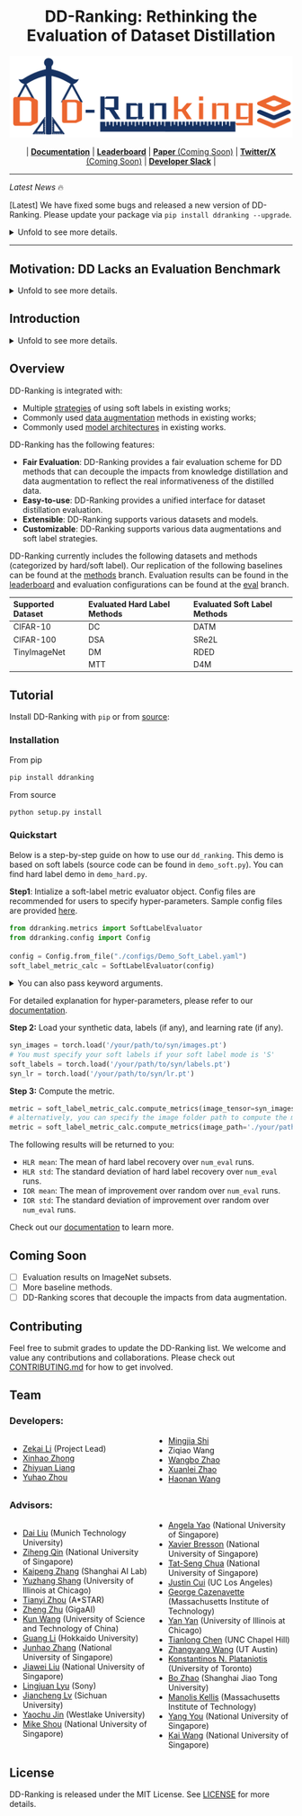 # <center>DD-Ranking: Rethinking the Evaluation of Dataset Distillation</center>

<p align="center">
  <picture>
  <!-- Dark theme logo -->
    <source media="(prefers-color-scheme: dark)" srcset="static/logo.png">
    <!-- Light theme logo -->
    <img alt="DD-Ranking" src="static/logo.png"%>
  </picture>
</p>

<!-- <h3 align="center">
Fair and benchmark for dataset distillation.
</h3> -->
<p align="center">
| <a href="https://nus-hpc-ai-lab.github.io/DD-Ranking/"><b>Documentation</b></a> | <a href="https://huggingface.co/spaces/Soptq/DD-Ranking"><b>Leaderboard</b></a> | <a href=""><b>Paper </b> (Coming Soon)</a> | <a href=""><b>Twitter/X</b> (Coming Soon)</a> | <a href="https://join.slack.com/t/dd-ranking/shared_invite/zt-2xlcuq1mf-hmVcfrtqrIB3qXRjwgB03A"><b>Developer Slack</b></a> |
</p>


---

*Latest News* 🔥

[Latest] We have fixed some bugs and released a new version of DD-Ranking. Please update your package via `pip install ddranking --upgrade`.

<details>
<summary>Unfold to see more details.</summary>
<br>

- [2025/01] We have fixed some bugs and released a new version of DD-Ranking. Please update your package via `pip install ddranking --upgrade`.

- [2025/01] Our PyPI package is officially released! Users can now install DD-Ranking via `pip install ddranking`.

- [2024/12] We officially released DD-Ranking! DD-Ranking provides us a new benchmark decoupling the impacts from knowledge distillation and data augmentation.
</details>

---

## Motivation: DD Lacks an Evaluation Benchmark

<details>
<summary>Unfold to see more details.</summary>
<br>
Dataset Distillation (DD) aims to condense a large dataset into a much smaller one, which allows a model to achieve comparable performance after training on it. DD has gained extensive attention since it was proposed. With some foundational methods such as DC, DM, and MTT, various works have further pushed this area to a new standard with their novel designs.

![history](./static/history.png)

Notebaly, more and more methods are transitting from "hard label" to "soft label" in dataset distillation, especially during evaluation. **Hard labels** are categorical, having the same format of the real dataset. **Soft labels** are outputs of a pre-trained teacher model. 
Recently, Deng et al., pointed out that "a label is worth a thousand images". They showed analytically that soft labels are exetremely useful for accuracy improvement. 

However, since the essence of soft labels is **knowledge distillation**, we find that when applying the same evaluation method to randomly selected data, the test accuracy also improves significantly (see the figure above).

This makes us wonder: **Can the test accuracy of the model trained on distilled data reflect the real informativeness of the distilled data?**

Additionally, we have discoverd unfairness of using only test accuracy to demonstrate one's performance from the following three aspects:
1. Results of using hard and soft labels are not directly comparable since soft labels introduce teacher knowledge.
2. Strategies of using soft labels are diverse. For instance, different objective functions are used during evaluation, such as soft Cross-Entropy and Kullback–Leibler divergence. Also, one image may be mapped to one or multiple soft labels.
3. Different data augmentations are used during evaluation.

Motivated by this, we propose DD-Ranking, a new benchmark for DD evaluation. DD-Ranking provides a fair evaluation scheme for DD methods that can decouple the impacts from knowledge distillation and data augmentation to reflect the real informativeness of the distilled data.

</details>

## Introduction

<details>
<summary>Unfold to see more details.</summary>
<br>
DD-Ranking (DD, *i.e.*, Dataset Distillation) is an integrated and easy-to-use benchmark for dataset distillation. It aims to provide a fair evaluation scheme for DD methods that can decouple the impacts from knowledge distillation and data augmentation to reflect the real informativeness of the distilled data.

<!-- Hard label is tested -->
<!-- Keep the same compression ratio, comparing with random selection -->
### Benchmark

Revisit the original goal of dataset distillation: 
> The idea is to synthesize a small number of data points that do not need to come from the correct data distribution, but will, when given to the learning algorithm as training data, approximate the model trained on the original data. (Wang et al., 2020)
>

The evaluation method for DD-Ranking is grounded in the essence of dataset distillation, aiming to better reflect the informativeness of the synthesized data by assessing the following two aspects:  
1. The degree to which the real dataset is recovered under hard labels (hard label recovery): $\text{HLR}=\text{Acc.}{\text{real-hard}}-\text{Acc.}{\text{syn-hard}}$.  

2. The improvement over random selection when using personalized evaluation methods (improvement over random): $\text{IOR}=\text{Acc.}{\text{syn-any}}-\text{Acc.}{\text{rdm-any}}$.
$\text{Acc.}$ is the accuracy of models trained on different samples. Samples' marks are as follows:
- $\text{real-hard}$: Real dataset with hard labels;
- $\text{syn-hard}$: Synthetic dataset with hard labels;
- $\text{syn-any}$: Synthetic dataset with personalized evaluation methods (hard or soft labels);
- $\text{rdm-any}$: Randomly selected dataset (under the same compression ratio) with the same personalized evaluation methods.

DD-Ranking uses a weight sum of $\text{IOR}$ and $-\text{HLR}$ to rank different methods:
$\alpha = w\text{IOR}-(1-w)\text{HLR}, \quad w \in [0, 1]$

Formally, the **DD-Ranking Score (DDRS)** is defined as:
$(e^{\alpha}-e^{-1}) / (e - e^{-1})$

By default, we set $w = 0.5$ on the leaderboard, meaning that both $\text{IOR}$ and $\text{HLR}$ are equally important. Users can adjust the weights to emphasize one aspect on the leaderboard.

</details>

## Overview

DD-Ranking is integrated with:
- Multiple [strategies](https://github.com/NUS-HPC-AI-Lab/DD-Ranking/tree/main/dd_ranking/loss) of using soft labels in existing works;
- Commonly used [data augmentation](https://github.com/NUS-HPC-AI-Lab/DD-Ranking/tree/main/dd_ranking/aug) methods in existing works;
- Commonly used [model architectures](https://github.com/NUS-HPC-AI-Lab/DD-Ranking/blob/main/dd_ranking/utils/networks.py) in existing works.

DD-Ranking has the following features:
- **Fair Evaluation**: DD-Ranking provides a fair evaluation scheme for DD methods that can decouple the impacts from knowledge distillation and data augmentation to reflect the real informativeness of the distilled data.
- **Easy-to-use**: DD-Ranking provides a unified interface for dataset distillation evaluation.
- **Extensible**: DD-Ranking supports various datasets and models.
- **Customizable**: DD-Ranking supports various data augmentations and soft label strategies.

DD-Ranking currently includes the following datasets and methods (categorized by hard/soft label). Our replication of the following baselines can be found at the [methods](https://github.com/NUS-HPC-AI-Lab/DD-Ranking/tree/methods) branch. Evaluation results can be found in the [leaderboard](https://huggingface.co/spaces/Soptq/DD-Ranking) and evaluation configurations can be found at the [eval](https://github.com/NUS-HPC-AI-Lab/DD-Ranking/tree/eval) branch.

|Supported Dataset|Evaluated Hard Label Methods|Evaluated Soft Label Methods|
|:-|:-|:-|
|CIFAR-10|DC|DATM|
|CIFAR-100|DSA|SRe2L|
|TinyImageNet|DM|RDED|
||MTT|D4M|



## Tutorial

Install DD-Ranking with `pip` or from [source](https://github.com/NUS-HPC-AI-Lab/DD-Ranking/tree/main):

### Installation

From pip

```bash
pip install ddranking
```

From source

```bash
python setup.py install
```
### Quickstart

Below is a step-by-step guide on how to use our `dd_ranking`. This demo is based on soft labels (source code can be found in `demo_soft.py`). You can find hard label demo in `demo_hard.py`.

**Step1**: Intialize a soft-label metric evaluator object. Config files are recommended for users to specify hyper-parameters. Sample config files are provided [here](https://github.com/NUS-HPC-AI-Lab/DD-Ranking/tree/main/configs).

```python
from ddranking.metrics import SoftLabelEvaluator
from ddranking.config import Config

config = Config.from_file("./configs/Demo_Soft_Label.yaml")
soft_label_metric_calc = SoftLabelEvaluator(config)
```

<details>
<summary>You can also pass keyword arguments.</summary>

```python
device = "cuda"
method_name = "DATM"                    # Specify your method name
ipc = 10                                # Specify your IPC
dataset = "CIFAR10"                     # Specify your dataset name
syn_data_dir = "./data/CIFAR10/IPC10/"  # Specify your synthetic data path
real_data_dir = "./datasets"            # Specify your dataset path
model_name = "ConvNet-3"                # Specify your model name
teacher_dir = "./teacher_models"		# Specify your path to teacher model chcekpoints
im_size = (32, 32)                      # Specify your image size
dsa_params = {                          # Specify your data augmentation parameters
    "prob_flip": 0.5,
    "ratio_rotate": 15.0,
    "saturation": 2.0,
    "brightness": 1.0,
    "contrast": 0.5,
    "ratio_scale": 1.2,
    "ratio_crop_pad": 0.125,
    "ratio_cutout": 0.5
}
save_path = f"./results/{dataset}/{model_name}/IPC{ipc}/dm_hard_scores.csv"

""" We only list arguments that usually need specifying"""
soft_label_metric_calc = SoftLabelEvaluator(
    dataset=dataset,
    real_data_path=real_data_dir, 
    ipc=ipc,
    model_name=model_name,
    soft_label_criterion='sce',  # Use Soft Cross Entropy Loss
    soft_label_mode='S',         # Use one-to-one image to soft label mapping
    data_aug_func='dsa',         # Use DSA data augmentation
    aug_params=dsa_params,       # Specify dsa parameters
    im_size=im_size,
    stu_use_torchvision=False,
    tea_use_torchvision=False,
    teacher_dir='./teacher_models',
    device=device,
    save_path=save_path
)
```
</details>

For detailed explanation for hyper-parameters, please refer to our <a href="">documentation</a>.

**Step 2:** Load your synthetic data, labels (if any), and learning rate (if any).

```python
syn_images = torch.load('/your/path/to/syn/images.pt')
# You must specify your soft labels if your soft label mode is 'S'
soft_labels = torch.load('/your/path/to/syn/labels.pt')
syn_lr = torch.load('/your/path/to/syn/lr.pt')
```

**Step 3:** Compute the metric.

```python
metric = soft_label_metric_calc.compute_metrics(image_tensor=syn_images, soft_labels=soft_labels, syn_lr=syn_lr)
# alternatively, you can specify the image folder path to compute the metric
metric = soft_label_metric_calc.compute_metrics(image_path='./your/path/to/syn/images', soft_labels=soft_labels, syn_lr=syn_lr)
```

The following results will be returned to you:
- `HLR mean`: The mean of hard label recovery over `num_eval` runs.
- `HLR std`: The standard deviation of hard label recovery over `num_eval` runs.
- `IOR mean`: The mean of improvement over random over `num_eval` runs.
- `IOR std`: The standard deviation of improvement over random over `num_eval` runs.

Check out our <span style="color: #ff0000;">[documentation](https://nus-hpc-ai-lab.github.io/DD-Ranking/)</span> to learn more.

## Coming Soon

- [ ] Evaluation results on ImageNet subsets.
- [ ] More baseline methods.
- [ ] DD-Ranking scores that decouple the impacts from data augmentation.

## Contributing

<!-- Only PR for the 1st version of DD-Ranking -->
Feel free to submit grades to update the DD-Ranking list. We welcome and value any contributions and collaborations.
Please check out [CONTRIBUTING.md](./CONTRIBUTING.md) for how to get involved.


## Team

### Developers:

<div style="column-count: 2;">

- [Zekai Li](https://lizekai-richard.github.io/) (Project Lead)
- [Xinhao Zhong](https://ndhg1213.github.io/)
- [Zhiyuan Liang](https://jerryliang24.github.io/)
- [Yuhao Zhou](https://github.com/Soptq)
- [Mingjia Shi](https://bdemo.github.io/homepage/)
- Ziqiao Wang
- [Wangbo Zhao](https://wangbo-zhao.github.io/)
- [Xuanlei Zhao](https://oahzxl.github.io/)
- [Haonan Wang](https://charles-haonan-wang.me/)
</div>

### Advisors:
<div style="column-count: 2;">

- [Dai Liu](https://scholar.google.com/citations?user=3aWKpkQAAAAJ&hl=en) (Munich Technology University)
- [Ziheng Qin](https://henryqin1997.github.io/ziheng_qin/) (National University of Singapore)
- [Kaipeng Zhang](https://kpzhang93.github.io/) (Shanghai AI Lab)
- [Yuzhang Shang](https://42shawn.github.io/) (University of Illinois at Chicago)
- [Tianyi Zhou](https://joeyzhouty.github.io/) (A*STAR)
- [Zheng Zhu](http://www.zhengzhu.net/) (GigaAI)
- [Kun Wang](https://www.kunwang.net/) (University of Science and Technology of China)
- [Guang Li](https://www-lmd.ist.hokudai.ac.jp/member/guang-li/) (Hokkaido University)
- [Junhao Zhang](https://junhaozhang98.github.io/) (National University of Singapore)
- [Jiawei Liu](https://jia-wei-liu.github.io/) (National University of Singapore)
- [Lingjuan Lyu](https://sites.google.com/view/lingjuan-lyu) (Sony)
- [Jiancheng Lv](https://scholar.google.com/citations?user=0TCaWKwAAAAJ&hl=en) (Sichuan University)
- [Yaochu Jin](https://en.westlake.edu.cn/faculty/yaochu-jin.html) (Westlake University)
- [Mike Shou](https://sites.google.com/view/showlab) (National University of Singapore)
- [Angela Yao](https://www.comp.nus.edu.sg/~ayao/) (National University of Singapore)
- [Xavier Bresson](https://graphdeeplearning.github.io/authors/xavier-bresson/) (National University of Singapore)
- [Tat-Seng Chua](https://www.chuatatseng.com/) (National University of Singapore)
- [Justin Cui](https://scholar.google.com/citations?user=zel3jUcAAAAJ&hl=en) (UC Los Angeles)
- [George Cazenavette](https://georgecazenavette.github.io/) (Massachusetts Institute of Technology)
- [Yan Yan](https://tomyan555.github.io/) (University of Illinois at Chicago)
- [Tianlong Chen](https://tianlong-chen.github.io/) (UNC Chapel Hill)
- [Zhangyang Wang](https://vita-group.github.io/) (UT Austin)
- [Konstantinos N. Plataniotis](https://www.comm.utoronto.ca/~kostas/) (University of Toronto)
- [Bo Zhao](https://www.bozhao.me/) (Shanghai Jiao Tong University)
- [Manolis Kellis](https://web.mit.edu/manoli/) (Massachusetts Institute of Technology)
- [Yang You](https://www.comp.nus.edu.sg/~youy/) (National University of Singapore)
- [Kai Wang](https://kaiwang960112.github.io/) (National University of Singapore)

</div>

## License

DD-Ranking is released under the MIT License. See [LICENSE](./LICENSE) for more details.

<!-- ## Acknowledgement

DD-Ranking is a community project. The compute resources for development and testing are supported by the following organizations. Thanks for your support! -->

<!-- Note: Please sort them in alphabetical order. -->
<!-- Note: Please keep these consistent with docs/source/community/sponsors.md -->

<!-- - First Org.

We also have an official fundraising venue through <span style="color: #ff0000;">[TODO]：</span>[the collection website](). We plan to use the fund to support the development, maintenance, and adoption of DD-Ranking. -->

<!-- Paper to be added -->
<!-- If a pre-print is wanted, a digital asset could be released first. -->

<!-- ## Citation

If you use DD-Ranking for your research, please cite our [paper]():
```bibtex
@inproceedings{,
  title={DD-Ranking: },
  author={},
  booktitle={},
  year={2024}
}
```

<!-- ## Contact Us

**Community Discussions**: Engage with other users on <span style="color: #ff0000;">[TODO]：</span>[Discord]() for discussions.

**Coordination of Contributions and Development**: Use <span style="color: #ff0000;">[TODO]：</span>[Slack]() for coordinating contributions and managing development efforts.

**Collaborations and Partnerships**: For exploring collaborations or partnerships, reach out via <span style="color: #ff0000;">[TODO]：</span>[email]().

**Technical Queries and Feature Requests**: Utilize GitHub issues or discussions for addressing technical questions and proposing new features.

**Security Disclosures**: Report security vulnerabilities through GitHub's security advisory feature. -->
